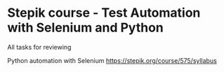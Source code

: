 # Stepik course - Test Automation with Selenium and Python

All tasks for reviewing

Python automation with Selenium
https://stepik.org/course/575/syllabus

